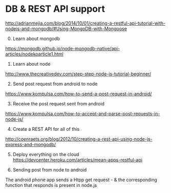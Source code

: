 # DB & REST API support 

http://adrianmejia.com/blog/2014/10/01/creating-a-restful-api-tutorial-with-nodejs-and-mongodb/#Using-MongoDB-with-Mongoose

0. Learn about mongodb

https://mongodb.github.io/node-mongodb-native/api-articles/nodekoarticle1.html

1. Learn about node

http://www.thecreativedev.com/step-step-node-js-tutorial-beginner/

2. Send post request from android to node

https://www.kompulsa.com/how-to-send-a-post-request-in-android/

3. Receive the post request sent from android

https://www.kompulsa.com/how-to-accept-and-parse-post-requests-in-node-js/

4. Create a REST API for all of this

http://coenraets.org/blog/2012/10/creating-a-rest-api-using-node-js-express-and-mongodb/

5. Deploy everything on the cloud 
https://devcenter.heroku.com/articles/mean-apps-restful-api

5. Sending post from node to android

The android phone app sends a Htpp get request - & the corresponding function that responds is present in node.js

